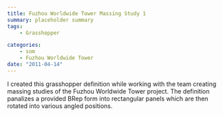 ```yaml
---
title: Fuzhou Worldwide Tower Massing Study 1
summary: placeholder summary
tags:
    - Grasshopper

categories:
    - som
    - Fuzhou Worldwide Tower
date: "2011-04-14"
---
```


I created this grasshopper definition while working with the team creating massing studies of the Fuzhou Worldwide Tower project. The definition panalizes a provided BRep form into rectangular panels which are then rotated into various angled positions.
